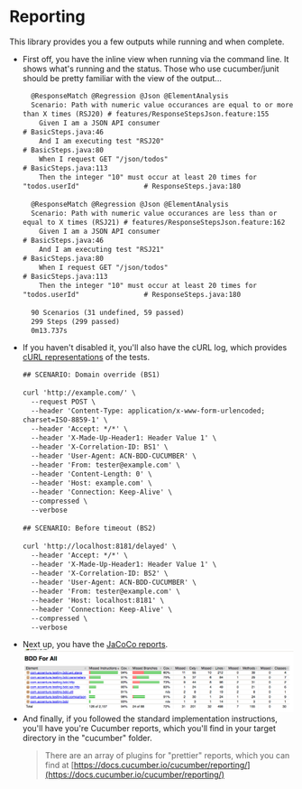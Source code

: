 # Reporting

This library provides you a few outputs while running and when complete.

* First off, you have the inline view when running via the command line. It shows what's running and the status.  Those who use cucumber/junit should be pretty familiar with the view of the output...
  ```sbtshell
    @ResponseMatch @Regression @Json @ElementAnalysis
    Scenario: Path with numeric value occurances are equal to or more than X times (RSJ20) # features/ResponseStepsJson.feature:155
      Given I am a JSON API consumer                                                       # BasicSteps.java:46
      And I am executing test "RSJ20"                                                      # BasicSteps.java:80
      When I request GET "/json/todos"                                                     # BasicSteps.java:113
      Then the integer "10" must occur at least 20 times for "todos.userId"                # ResponseSteps.java:180
  
    @ResponseMatch @Regression @Json @ElementAnalysis
    Scenario: Path with numeric value occurances are less than or equal to X times (RSJ21) # features/ResponseStepsJson.feature:162
      Given I am a JSON API consumer                                                       # BasicSteps.java:46
      And I am executing test "RSJ21"                                                      # BasicSteps.java:80
      When I request GET "/json/todos"                                                     # BasicSteps.java:113
      Then the integer "10" must occur at least 20 times for "todos.userId"                # ResponseSteps.java:180
    
    90 Scenarios (31 undefined, 59 passed)
    299 Steps (299 passed)
    0m13.737s  
  ```
* If you haven't disabled it, you'll also have the cURL log, which provides [cURL representations](OTHERFEATURES.md#curl-logging-) of the tests.
  ```sbtshell
  ## SCENARIO: Domain override (BS1)
  
  curl 'http://example.com/' \
    --request POST \
    --header 'Content-Type: application/x-www-form-urlencoded; charset=ISO-8859-1' \
    --header 'Accept: */*' \
    --header 'X-Made-Up-Header1: Header Value 1' \
    --header 'X-Correlation-ID: BS1' \
    --header 'User-Agent: ACN-BDD-CUCUMBER' \
    --header 'From: tester@example.com' \
    --header 'Content-Length: 0' \
    --header 'Host: example.com' \
    --header 'Connection: Keep-Alive' \
    --compressed \
    --verbose
  
  ## SCENARIO: Before timeout (BS2)
  
  curl 'http://localhost:8181/delayed' \
    --header 'Accept: */*' \
    --header 'X-Made-Up-Header1: Header Value 1' \
    --header 'X-Correlation-ID: BS2' \
    --header 'User-Agent: ACN-BDD-CUCUMBER' \
    --header 'From: tester@example.com' \
    --header 'Host: localhost:8181' \
    --header 'Connection: Keep-Alive' \
    --compressed \
    --verbose
  ```
* Next up, you have the [JaCoCo reports](OTHERFEATURES.md#jacoco-code-coverage-).  
  ![Sample JaCoCo Report](samples/jacoco.png "JaCoCo Sample Report")
* And finally, if you followed the standard implementation instructions, you'll have you're Cucumber reports, which you'll find in your target directory in the "cucumber" folder. 
  > There are an array of plugins for "prettier" reports, which you can find at [https://docs.cucumber.io/cucumber/reporting/](https://docs.cucumber.io/cucumber/reporting/)